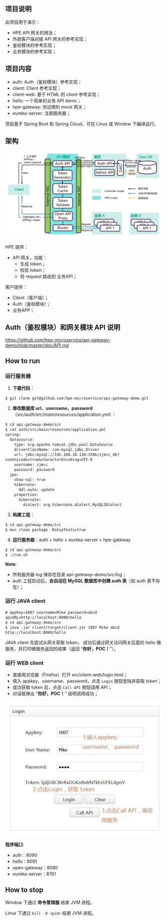 ## 项目说明
此项目用于演示：

- HPE API 网关的用法；
- 外部客户端对接 API 网关的参考实现；
- 鉴权模块的参考实现；
- 业务模块的参考实现；

## 项目内容
- auth: Auth（鉴权模块）参考实现；
- client: Client 参考实现；
- client-web: 基于 HTML 的 client 参考实现；
- hello: 一个简单的业务 API demo；
- hpe-gateway: 测试用的 mock 网关；
- eureka-server: 注册服务器；

项目基于 Spring Boot 和 Spring Cloud，可在 Linux 或 Window 下编译运行。

## 架构
![架构图](./doc/arch.png)

HPE 提供：

- API 网关，功能：
    + 生成 token；
    + 校验 token；
    + 将 request 路由到 业务API；

客户提供：

- Client（客户端）；
- Auth（鉴权模块）；
- 业务APP；

## Auth（鉴权模块）和网关模块 API 说明
https://github.com/hpe-microservice/api-gateway-demo/blob/master/doc/API.md

## How to run

### 运行服务器
1. **下载代码**：
``` shell
$ git clone git@github.com:hpe-microservice/api-gateway-demo.git
```
2. **修改数据库 url、username、password**（*src/auth/src/main/resources/application.yml*）：
``` shell
$ cd api-gateway-demo/src
$ cat auth/src/main/resources/application.yml
spring:
  datasource:
    type: org.apache.tomcat.jdbc.pool.DataSource
    driverClassName: com.mysql.jdbc.Driver
    url: jdbc:mysql://192.168.10.128:3306/zjmcc_db?useUnicode=true&characterEncoding=UTF-8
    username: zjmcc
    password: password
  jpa:
    show-sql: true
    hibernate:
      ddl-auto: update
    properties:
      hibernate:
        dialect: org.hibernate.dialect.MySQL5Dialect
```
3. **构建工程**：
``` shell
$ cd api-gateway-demo/src
$ mvn clean package -DskipTests=true
```
4. **运行服务器**：auth + hello + eureka-server + hpe-gateway
``` shell
$ cd api-gateway-demo/src
$ ./run.sh
```

**Note**:

- 所有服务器 log 保存在目录 *api-gateway-demo/src/log*；
- auth 工程启动后，**会自动在 MySQL 数据库中创建 auth 表**（如 auth 表不存在）；

### 运行 JAVA client
``` shell
# appkey=1007 username=Mike password=abcd apiURL=http://localhost:8080/hello
$ cd api-gateway-demo/src
$ java -jar client/target/client.jar 1007 Mike abcd http://localhost:8080/hello
```

JAVA client 先尝试从网关获取 token， 成功后通过网关访问网关后面的 hello 微服务，并打印微服务返回的结果（返回 “**你好，POC！**”）。

### 运行 WEB client
- 直接用浏览器（Firefox）打开 src/client-web/login.html；
- 填入 appkey、username、password，点击 `Login` 按钮登陆并获取 token；
- 成功获取 token 后，点击 `Call API` 按钮调用 API；
- 对话框弹出 “**你好，POC！**” 说明调用成功；

![Web Client](./doc/client-web.png)

**程序端口**:

- auth：8090
- hello：8091
- open-gateway：8080
- eureka-server：8761

## How to stop
Window 下通过 **命令管理器** 结束 JVM 进程。

Linux 下通过 `kill -9 <pid>` 结束 JVM 进程。
